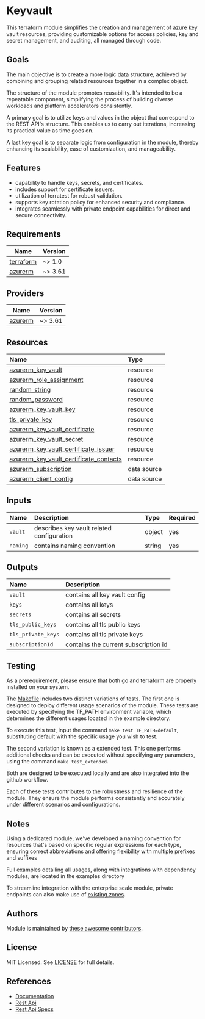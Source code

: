 # Keyvault

 This terraform module simplifies the creation and management of azure key vault resources, providing customizable options for access policies, key and secret management, and auditing, all managed through code.

## Goals

The main objective is to create a more logic data structure, achieved by combining and grouping related resources together in a complex object.

The structure of the module promotes reusability. It's intended to be a repeatable component, simplifying the process of building diverse workloads and platform accelerators consistently.

A primary goal is to utilize keys and values in the object that correspond to the REST API's structure. This enables us to carry out iterations, increasing its practical value as time goes on.

A last key goal is to separate logic from configuration in the module, thereby enhancing its scalability, ease of customization, and manageability.

## Features

- capability to handle keys, secrets, and certificates.
- includes support for certificate issuers.
- utilization of terratest for robust validation.
- supports key rotation policy for enhanced security and compliance.
- integrates seamlessly with private endpoint capabilities for direct and secure connectivity.

## Requirements

| Name | Version |
|------|---------|
| <a name="requirement_terraform"></a> [terraform](#requirement\_terraform) | ~> 1.0 |
| <a name="requirement_azurerm"></a> [azurerm](#requirement\_azurerm) | ~> 3.61 |

## Providers

| Name | Version |
|------|---------|
| <a name="provider_azurerm"></a> [azurerm](#provider\_azurerm) | ~> 3.61 |

## Resources

| Name | Type |
| :-- | :-- |
| [azurerm_key_vault](https://registry.terraform.io/providers/hashicorp/azurerm/latest/docs/resources/key_vault) | resource |
| [azurerm_role_assignment](https://registry.terraform.io/providers/hashicorp/azurerm/latest/docs/resources/role_assignment) | resource |
| [random_string](https://registry.terraform.io/providers/hashicorp/random/latest/docs/resources/string) | resource |
| [random_password](https://registry.terraform.io/providers/hashicorp/random/latest/docs/resources/password) | resource |
| [azurerm_key_vault_key](https://registry.terraform.io/providers/hashicorp/azurerm/latest/docs/resources/key_vault_key) | resource |
| [tls_private_key](https://registry.terraform.io/providers/hashicorp/tls/latest/docs/resources/private_key) | resource |
| [azurerm_key_vault_certificate](https://registry.terraform.io/providers/hashicorp/azurerm/latest/docs/resources/key_vault_certificate) | resource |
| [azurerm_key_vault_secret](https://registry.terraform.io/providers/hashicorp/azurerm/latest/docs/resources/key_vault_secret) | resource |
| [azurerm_key_vault_certificate_issuer](https://registry.terraform.io/providers/hashicorp/azurerm/latest/docs/resources/key_vault_certificate_issuer) | resource |
| [azurerm_key_vault_certificate_contacts](https://registry.terraform.io/providers/hashicorp/azurerm/latest/docs/resources/key_vault_certificate_contacts) | resource |
| [azurerm_subscription](https://registry.terraform.io/providers/hashicorp/azurerm/latest/docs/data-sources/subscription) | data source |
| [azurerm_client_config](https://registry.terraform.io/providers/hashicorp/azurerm/latest/docs/data-sources/client_config) | data source |

## Inputs

| Name | Description | Type | Required |
| :-- | :-- | :-- | :-- |
| `vault` | describes key vault related configuration | object | yes |
| `naming` | contains naming convention  | string | yes |

## Outputs

| Name | Description |
| :-- | :-- |
| `vault` | contains all key vault config |
| `keys` | contains all keys |
| `secrets` | contains all secrets |
| `tls_public_keys` | contains all tls public keys |
| `tls_private_keys` | contains all tls private keys |
| `subscriptionId` | contains the current subscription id |

## Testing

As a prerequirement, please ensure that both go and terraform are properly installed on your system.

The [Makefile](Makefile) includes two distinct variations of tests. The first one is designed to deploy different usage scenarios of the module. These tests are executed by specifying the TF_PATH environment variable, which determines the different usages located in the example directory.

To execute this test, input the command ```make test TF_PATH=default```, substituting default with the specific usage you wish to test.

The second variation is known as a extended test. This one performs additional checks and can be executed without specifying any parameters, using the command ```make test_extended```.

Both are designed to be executed locally and are also integrated into the github workflow.

Each of these tests contributes to the robustness and resilience of the module. They ensure the module performs consistently and accurately under different scenarios and configurations.

## Notes

Using a dedicated module, we've developed a naming convention for resources that's based on specific regular expressions for each type, ensuring correct abbreviations and offering flexibility with multiple prefixes and suffixes

Full examples detailing all usages, along with integrations with dependency modules, are located in the examples directory

To streamline integration with the enterprise scale module, private endpoints can also make use of [existing zones](https://github.com/CloudNationHQ/terraform-azure-pdns/tree/main/examples/existing-zone).

## Authors

Module is maintained by [these awesome contributors](https://github.com/cloudnationhq/terraform-azure-kv/graphs/contributors).

## License

MIT Licensed. See [LICENSE](https://github.com/cloudnationhq/terraform-azure-kv/blob/main/LICENSE) for full details.

## References

- [Documentation](https://learn.microsoft.com/en-us/azure/key-vault/)
- [Rest Api](https://learn.microsoft.com/en-us/rest/api/keyvault/)
- [Rest Api Specs](https://github.com/Azure/azure-rest-api-specs/tree/1f449b5a17448f05ce1cd914f8ed75a0b568d130/specification/keyvault)
